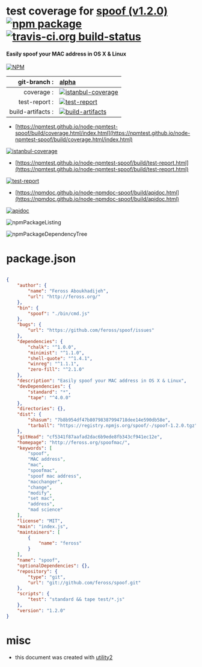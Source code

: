 # test coverage for  [spoof (v1.2.0)](http://feross.org/spoofmac/)  [![npm package](https://img.shields.io/npm/v/npmtest-spoof.svg?style=flat-square)](https://www.npmjs.org/package/npmtest-spoof) [![travis-ci.org build-status](https://api.travis-ci.org/npmtest/node-npmtest-spoof.svg)](https://travis-ci.org/npmtest/node-npmtest-spoof)
#### Easily spoof your MAC address in OS X & Linux

[![NPM](https://nodei.co/npm/spoof.png?downloads=true&downloadRank=true&stars=true)](https://www.npmjs.com/package/spoof)

| git-branch : | [alpha](https://github.com/npmtest/node-npmtest-spoof/tree/alpha)|
|--:|:--|
| coverage : | [![istanbul-coverage](https://npmtest.github.io/node-npmtest-spoof/build/coverage.badge.svg)](https://npmtest.github.io/node-npmtest-spoof/build/coverage.html/index.html)|
| test-report : | [![test-report](https://npmtest.github.io/node-npmtest-spoof/build/test-report.badge.svg)](https://npmtest.github.io/node-npmtest-spoof/build/test-report.html)|
| build-artifacts : | [![build-artifacts](https://npmtest.github.io/node-npmtest-spoof/glyphicons_144_folder_open.png)](https://github.com/npmtest/node-npmtest-spoof/tree/gh-pages/build)|

- [https://npmtest.github.io/node-npmtest-spoof/build/coverage.html/index.html](https://npmtest.github.io/node-npmtest-spoof/build/coverage.html/index.html)

[![istanbul-coverage](https://npmtest.github.io/node-npmtest-spoof/build/screenCapture.buildCi.browser.%252Ftmp%252Fbuild%252Fcoverage.lib.html.png)](https://npmtest.github.io/node-npmtest-spoof/build/coverage.html/index.html)

- [https://npmtest.github.io/node-npmtest-spoof/build/test-report.html](https://npmtest.github.io/node-npmtest-spoof/build/test-report.html)

[![test-report](https://npmtest.github.io/node-npmtest-spoof/build/screenCapture.buildCi.browser.%252Ftmp%252Fbuild%252Ftest-report.html.png)](https://npmtest.github.io/node-npmtest-spoof/build/test-report.html)

- [https://npmdoc.github.io/node-npmdoc-spoof/build/apidoc.html](https://npmdoc.github.io/node-npmdoc-spoof/build/apidoc.html)

[![apidoc](https://npmdoc.github.io/node-npmdoc-spoof/build/screenCapture.buildCi.browser.%252Ftmp%252Fbuild%252Fapidoc.html.png)](https://npmdoc.github.io/node-npmdoc-spoof/build/apidoc.html)

![npmPackageListing](https://npmtest.github.io/node-npmtest-spoof/build/screenCapture.npmPackageListing.svg)

![npmPackageDependencyTree](https://npmtest.github.io/node-npmtest-spoof/build/screenCapture.npmPackageDependencyTree.svg)



# package.json

```json

{
    "author": {
        "name": "Feross Aboukhadijeh",
        "url": "http://feross.org/"
    },
    "bin": {
        "spoof": "./bin/cmd.js"
    },
    "bugs": {
        "url": "https://github.com/feross/spoof/issues"
    },
    "dependencies": {
        "chalk": "^1.0.0",
        "minimist": "^1.1.0",
        "shell-quote": "^1.4.1",
        "winreg": "^1.1.1",
        "zero-fill": "^2.1.0"
    },
    "description": "Easily spoof your MAC address in OS X & Linux",
    "devDependencies": {
        "standard": "*",
        "tape": "^4.0.0"
    },
    "directories": {},
    "dist": {
        "shasum": "7b8b954df47b80798387994718dee14e590db58e",
        "tarball": "https://registry.npmjs.org/spoof/-/spoof-1.2.0.tgz"
    },
    "gitHead": "cf5341f87aafad2dac6b9ede8fb343cf941ec12e",
    "homepage": "http://feross.org/spoofmac/",
    "keywords": [
        "spoof",
        "MAC address",
        "mac",
        "spoofmac",
        "spoof mac address",
        "macchanger",
        "change",
        "modify",
        "set mac",
        "address",
        "mad science"
    ],
    "license": "MIT",
    "main": "index.js",
    "maintainers": [
        {
            "name": "feross"
        }
    ],
    "name": "spoof",
    "optionalDependencies": {},
    "repository": {
        "type": "git",
        "url": "git://github.com/feross/spoof.git"
    },
    "scripts": {
        "test": "standard && tape test/*.js"
    },
    "version": "1.2.0"
}
```



# misc
- this document was created with [utility2](https://github.com/kaizhu256/node-utility2)
